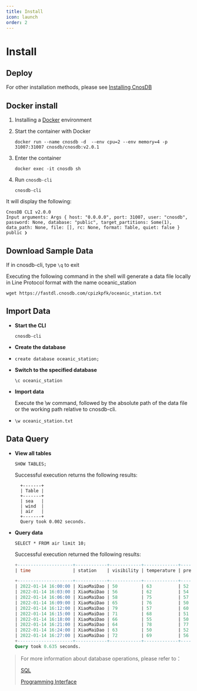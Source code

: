 ```yaml
---
title: Install
icon: launch
order: 2
---
```


# Install

## Deploy

For other installation methods, please see [Installing CnosDB](https://www.docker.com/products/docker-desktop/)

## Docker install

1. Installing a [Docker](https://www.docker.com/products/docker-desktop/) environment

2. Start the container with Docker
    ```shell
    docker run --name cnosdb -d  --env cpu=2 --env memory=4 -p 31007:31007 cnosdb/cnosdb:v2.0.1
    ```

3. Enter the container
    ```shell
    docker exec -it cnosdb sh
    ```
4. Run `cnosdb-cli`
    ```shell
    cnosdb-cli
    ```
It will display the following:

```
CnosDB CLI v2.0.0
Input arguments: Args { host: "0.0.0.0", port: 31007, user: "cnosdb", password: None, database: "public", target_partitions: Some(1), data_path: None, file: [], rc: None, format: Table, quiet: false }
public ❯
```

## Download Sample Data

If in cnosdb-cli, type `\q` to exit

Executing the following command in the shell will generate a data file locally in Line Protocol format with the name oceanic_station

```shell
wget https://fastdl.cnosdb.com/cpizkpfk/oceanic_station.txt
```

## Import Data

- **Start the CLI**
    ```shell
    cnosdb-cli
    ```
- **Create the database**
- 
    ```shell
    create database oceanic_station;
    ```
- **Switch to the specified database**

    ```shell
    \c oceanic_station
    ```
- **Import data**

    Execute the \w command, followed by the absolute path of the data file or the working path relative to cnosdb-cli.
- 
    ```shell
    \w oceanic_station.txt
    ```

## Data Query

- **View all tables**
    ```shell
    SHOW TABLES;
    ```
    Successful execution returns the following results:
    
        +-------+
        | Table |
        +-------+
        | sea   |
        | wind  |
        | air   |
        +-------+
        Query took 0.002 seconds.


- **Query data**
    ```shell
    SELECT * FROM air limit 10;
    ```
    Successful execution returned the following results:
    
    ```sql
    +---------------------+------------+------------+-------------+----------+
    | time                | station    | visibility | temperature | pressure |
    
    +---------------------+------------+------------+-------------+----------+
    | 2022-01-14 16:00:00 | XiaoMaiDao | 50         | 63          | 52       |
    | 2022-01-14 16:03:00 | XiaoMaiDao | 56         | 62          | 54       |
    | 2022-01-14 16:06:00 | XiaoMaiDao | 58         | 75          | 57       |
    | 2022-01-14 16:09:00 | XiaoMaiDao | 65         | 76          | 50       |
    | 2022-01-14 16:12:00 | XiaoMaiDao | 79         | 57          | 60       |
    | 2022-01-14 16:15:00 | XiaoMaiDao | 71         | 68          | 51       |
    | 2022-01-14 16:18:00 | XiaoMaiDao | 66         | 55          | 50       |
    | 2022-01-14 16:21:00 | XiaoMaiDao | 64         | 78          | 77       |
    | 2022-01-14 16:24:00 | XiaoMaiDao | 63         | 50          | 52       |
    | 2022-01-14 16:27:00 | XiaoMaiDao | 72         | 69          | 56       |
    +---------------------+------------+------------+-------------+----------+
    Query took 0.635 seconds.
    ```


> For more information about database operations, please refer to：
>
> [SQL](query/sql.md)
>
> [Programming Interface](../develop/api.md) 